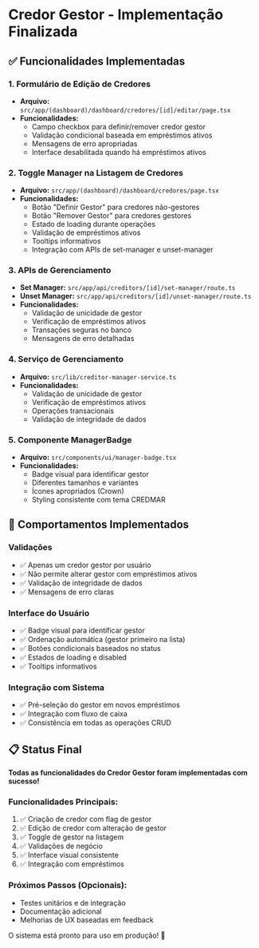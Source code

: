 # Credor Gestor - Implementação Finalizada

## ✅ Funcionalidades Implementadas

### 1. Formulário de Edição de Credores
- **Arquivo:** `src/app/(dashboard)/dashboard/credores/[id]/editar/page.tsx`
- **Funcionalidades:**
  - Campo checkbox para definir/remover credor gestor
  - Validação condicional baseada em empréstimos ativos
  - Mensagens de erro apropriadas
  - Interface desabilitada quando há empréstimos ativos

### 2. Toggle Manager na Listagem de Credores
- **Arquivo:** `src/app/(dashboard)/dashboard/credores/page.tsx`
- **Funcionalidades:**
  - Botão "Definir Gestor" para credores não-gestores
  - Botão "Remover Gestor" para credores gestores
  - Estado de loading durante operações
  - Validação de empréstimos ativos
  - Tooltips informativos
  - Integração com APIs de set-manager e unset-manager

### 3. APIs de Gerenciamento
- **Set Manager:** `src/app/api/creditors/[id]/set-manager/route.ts`
- **Unset Manager:** `src/app/api/creditors/[id]/unset-manager/route.ts`
- **Funcionalidades:**
  - Validação de unicidade de gestor
  - Verificação de empréstimos ativos
  - Transações seguras no banco
  - Mensagens de erro detalhadas

### 4. Serviço de Gerenciamento
- **Arquivo:** `src/lib/creditor-manager-service.ts`
- **Funcionalidades:**
  - Validação de unicidade de gestor
  - Verificação de empréstimos ativos
  - Operações transacionais
  - Validação de integridade de dados

### 5. Componente ManagerBadge
- **Arquivo:** `src/components/ui/manager-badge.tsx`
- **Funcionalidades:**
  - Badge visual para identificar gestor
  - Diferentes tamanhos e variantes
  - Ícones apropriados (Crown)
  - Styling consistente com tema CREDMAR

## 🎯 Comportamentos Implementados

### Validações
- ✅ Apenas um credor gestor por usuário
- ✅ Não permite alterar gestor com empréstimos ativos
- ✅ Validação de integridade de dados
- ✅ Mensagens de erro claras

### Interface do Usuário
- ✅ Badge visual para identificar gestor
- ✅ Ordenação automática (gestor primeiro na lista)
- ✅ Botões condicionais baseados no status
- ✅ Estados de loading e disabled
- ✅ Tooltips informativos

### Integração com Sistema
- ✅ Pré-seleção do gestor em novos empréstimos
- ✅ Integração com fluxo de caixa
- ✅ Consistência em todas as operações CRUD

## 📋 Status Final

**Todas as funcionalidades do Credor Gestor foram implementadas com sucesso!**

### Funcionalidades Principais:
1. ✅ Criação de credor com flag de gestor
2. ✅ Edição de credor com alteração de gestor
3. ✅ Toggle de gestor na listagem
4. ✅ Validações de negócio
5. ✅ Interface visual consistente
6. ✅ Integração com empréstimos

### Próximos Passos (Opcionais):
- Testes unitários e de integração
- Documentação adicional
- Melhorias de UX baseadas em feedback

O sistema está pronto para uso em produção! 🚀